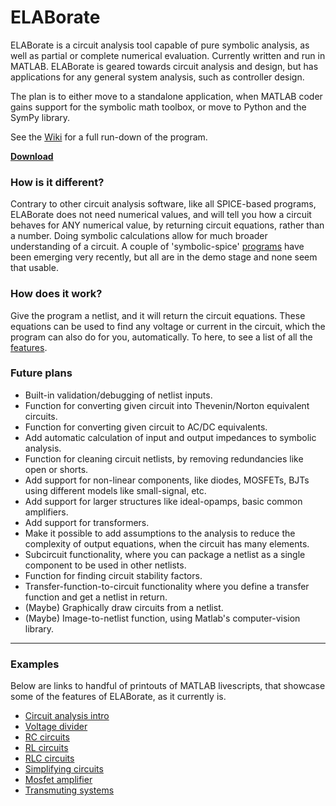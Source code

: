 # **ELABorate**
ELABorate is a circuit analysis tool capable of pure symbolic analysis, as well as partial or complete numerical evaluation. Currently written and run in MATLAB. ELABorate is geared towards circuit analysis and design, but has applications for any general system analysis, such as controller design.

The plan is to either move to a standalone application, when MATLAB coder gains support for the symbolic math toolbox, or move to Python and the SymPy library.

See the [Wiki](https://github.com/NicklasVraa/ELABorate/wiki/) for a full run-down of the program.

[**Download**](https://github.com/NicklasVraa/ELABorate/raw/master/dist/ELABorate.mltbx)


### **How is it different?**
Contrary to other circuit analysis software, like all SPICE-based programs, ELABorate does not need numerical values, and will tell you how a circuit behaves for ANY numerical value, by returning circuit equations, rather than a number. Doing symbolic calculations allow for much broader understanding of a circuit. A couple of 'symbolic-spice' [programs](https://www.egr.msu.edu/~wierzba/index_Page533.htm) have been emerging very recently, but all are in the demo stage and none seem that usable.

### **How does it work?**
Give the program a netlist, and it will return the circuit equations. These equations can be used to find any voltage or current in the circuit, which the program can also do for you, automatically. To here, to see a list of all the [features](https://github.com/NicklasVraa/ELABorate/wiki/2.-Overview-of-Features).

### **Future plans**
- Built-in validation/debugging of netlist inputs.
- Function for converting given circuit into Thevenin/Norton equivalent circuits.
- Function for converting given circuit to AC/DC equivalents.
- Add automatic calculation of input and output impedances to symbolic analysis.
- Function for cleaning circuit netlists, by removing redundancies like open or shorts.
- Add support for non-linear components, like diodes, MOSFETs, BJTs using different models like small-signal, etc.
- Add support for larger structures like ideal-opamps, basic common amplifiers.
- Add support for transformers.
- Make it possible to add assumptions to the analysis to reduce the complexity of output equations, when the circuit has many elements.
- Subcircuit functionality, where you can package a netlist as a single component to be used in other netlists.
- Function for finding circuit stability factors.
- Transfer-function-to-circuit functionality where you define a transfer function and get a netlist in return.
- (Maybe) Graphically draw circuits from a netlist.
- (Maybe) Image-to-netlist function, using Matlab's computer-vision library.

---

### **Examples**
Below are links to handful of printouts of MATLAB livescripts, that showcase some of the features of ELABorate, as it currently is.
- [Circuit analysis intro](https://github.com/NicklasVraa/ELABorate/blob/master/examples/pdfs/s0_circuit_analysis_intro.pdf)
- [Voltage divider](https://github.com/NicklasVraa/ELABorate/blob/master/examples/pdfs/s1_voltage_divider.pdf)
- [RC circuits](https://github.com/NicklasVraa/ELABorate/blob/master/examples/pdfs/s2_rc_circuits.pdf)
- [RL circuits](https://github.com/NicklasVraa/ELABorate/blob/master/examples/pdfs/s3_rl_circuits.pdf)
- [RLC circuits](https://github.com/NicklasVraa/ELABorate/blob/master/examples/pdfs/s4_rlc_circuits.pdf)
- [Simplifying circuits](https://github.com/NicklasVraa/ELABorate/blob/master/examples/pdfs/c5_circuit_simplification.pdf)
- [Mosfet amplifier](https://github.com/NicklasVraa/ELABorate/blob/master/examples/pdfs/c6_mosfet_amps.pdf)
- [Transmuting systems](https://github.com/NicklasVraa/ELABorate/blob/master/examples/pdfs/transmuting_systems.pdf)
